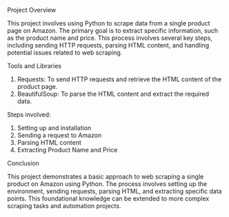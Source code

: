 Project Overview

This project involves using Python to scrape data from a single product page on Amazon. The primary goal is to extract specific information, such as the product name and price. This process involves several key steps, including sending HTTP requests, parsing HTML content, and handling potential issues related to web scraping.


Tools and Libraries

1. Requests: To send HTTP requests and retrieve the HTML content of the product page.
2. BeautifulSoup: To parse the HTML content and extract the required data.


Steps involved:

1. Setting up and installation
2. Sending a request to Amazon
3. Parsing HTML content
4. Extracting Product Name and Price

Conclusion

This project demonstrates a basic approach to web scraping a single product on Amazon using Python. The process involves setting up the environment, sending requests, parsing HTML, and extracting specific data points. This foundational knowledge can be extended to more complex scraping tasks and automation projects.
